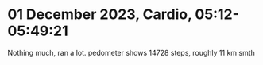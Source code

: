 # 01 December 2023, Cardio, 05:12-05:49:21
Nothing much, ran a lot. pedometer shows 14728 steps, roughly 11 km smth

